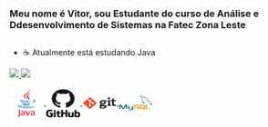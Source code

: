### Meu nome é Vitor, sou Estudante do curso de Análise e Ddesenvolvimento de Sistemas na Fatec Zona Leste
##


<!--
**Vitor-ap/Vitor-ap** is a ✨ _special_ ✨ repository because its `README.md` (this file) appears on your GitHub profile.

Here are some ideas to get you started:

- 🔭 Esstudante do Curso de ADS da Fatec Zona Leste
- 🌱 Atualmente está estudando Java
- 👯 I’m looking to collaborate on ...
- 🤔 I’m looking for help with ...
- 💬 Ask me about ...
- 📫 How to reach me: ...
- 😄 Pronouns: ...
- ⚡ Fun fact: ...
-->
- ☕ Atualmente está estudando Java

<div>
<a href="https://github.com/Vitor-ap">
<img width="42%" src="https://github-readme-stats.vercel.app/api?username=Vitor-ap&count_private=true&show_icons=true&show_icons=true&theme=dark"/>
<img width="50%" src="https://github-readme-stats.vercel.app/api/top-langs/?username=Vitor-ap&layout=compact&langs_count=7&theme=dark"/>

</div>
  
<div style="display: inline_block"><br>
<img align="center" height="50" width="60" src="https://github.com/devicons/devicon/blob/master/icons/java/java-original-wordmark.svg"/>
<img align="center" height="50" width="60" src="https://github.com/devicons/devicon/blob/master/icons/github/github-original-wordmark.svg"/>
<img align="center" height="50" width="60" src="https://github.com/devicons/devicon/blob/master/icons/git/git-original-wordmark.svg"/>
<img align="center" height="50" width="60" src="https://github.com/devicons/devicon/blob/master/icons/mysql/mysql-original-wordmark.svg"/>
  
</div>
